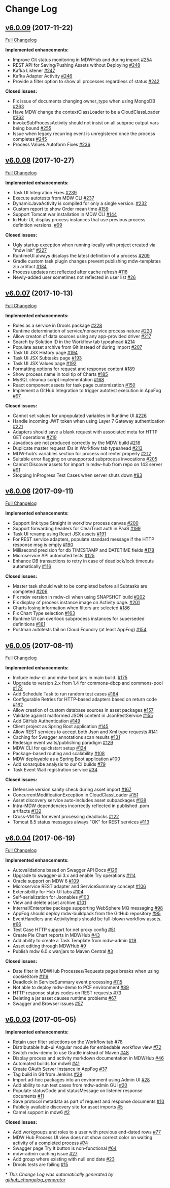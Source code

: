 # Change Log

## [v6.0.09](https://github.com/CenturyLinkCloud/mdw/tree/v6.0.09) (2017-11-22)
[Full Changelog](https://github.com/CenturyLinkCloud/mdw/compare/v6.0.08...v6.0.09)

**Implemented enhancements:**

- Improve Git status monitoring in MDWHub and during import [\#254](https://github.com/CenturyLinkCloud/mdw/issues/254)
- REST API for Saving/Pushing Assets without Deploying [\#248](https://github.com/CenturyLinkCloud/mdw/issues/248)
- Kafka Listener [\#247](https://github.com/CenturyLinkCloud/mdw/issues/247)
- Kafka Adapter Activity [\#246](https://github.com/CenturyLinkCloud/mdw/issues/246)
- Provide a filter option to show all processes regardless of status [\#242](https://github.com/CenturyLinkCloud/mdw/issues/242)

**Closed issues:**

- Fix issue of documents changing owner\_type when using MongoDB [\#263](https://github.com/CenturyLinkCloud/mdw/issues/263)
- Have MDW change the contextClassLoader to be a CloudClassLoader [\#262](https://github.com/CenturyLinkCloud/mdw/issues/262)
- InvokeSubProcessActivity should not insist on all subproc output vars being bound [\#255](https://github.com/CenturyLinkCloud/mdw/issues/255)
- Issue when legacy recurring event is unregistered once the process completes [\#245](https://github.com/CenturyLinkCloud/mdw/issues/245)
- Process Values Autoform Fixes [\#236](https://github.com/CenturyLinkCloud/mdw/issues/236)

## [v6.0.08](https://github.com/CenturyLinkCloud/mdw/tree/v6.0.08) (2017-10-27)
[Full Changelog](https://github.com/CenturyLinkCloud/mdw/compare/v6.0.07...v6.0.08)

**Implemented enhancements:**

- Task UI Integration Fixes [\#239](https://github.com/CenturyLinkCloud/mdw/issues/239)
- Execute autotests from MDW CLI [\#237](https://github.com/CenturyLinkCloud/mdw/issues/237)
- DynamicJavaActivity is compiled for only a single version. [\#232](https://github.com/CenturyLinkCloud/mdw/issues/232)
- Custom report to show Order mean time [\#159](https://github.com/CenturyLinkCloud/mdw/issues/159)
- Support Tomcat war installation in MDW CLI [\#144](https://github.com/CenturyLinkCloud/mdw/issues/144)
- In Hub-UI, display process instances that use previous process definition versions. [\#99](https://github.com/CenturyLinkCloud/mdw/issues/99)

**Closed issues:**

- Ugly startup exception when running locally with project created via "mdw init" [\#227](https://github.com/CenturyLinkCloud/mdw/issues/227)
- RuntimeUI always displays the latest definition of a process [\#209](https://github.com/CenturyLinkCloud/mdw/issues/209)
- Gradle custom task plugin changes prevent publishing mdw-templates zip artifact [\#184](https://github.com/CenturyLinkCloud/mdw/issues/184)
- Process updates not reflected after cache refresh [\#118](https://github.com/CenturyLinkCloud/mdw/issues/118)
- Newly-added user sometimes not reflected in user list [\#26](https://github.com/CenturyLinkCloud/mdw/issues/26)

## [v6.0.07](https://github.com/CenturyLinkCloud/mdw/tree/v6.0.07) (2017-10-13)
[Full Changelog](https://github.com/CenturyLinkCloud/mdw/compare/v6.0.06...v6.0.07)

**Implemented enhancements:**

- Rules as a service in Drools package [\#228](https://github.com/CenturyLinkCloud/mdw/issues/228)
- Runtime determination of service/nonservice process nature [\#220](https://github.com/CenturyLinkCloud/mdw/issues/220)
- Allow creaton of data sources using any app-provided driver [\#217](https://github.com/CenturyLinkCloud/mdw/issues/217)
- Search by Solution ID in the Workflow tab typeahead [\#214](https://github.com/CenturyLinkCloud/mdw/issues/214)
- Populate asset archive from Git instead of during import [\#207](https://github.com/CenturyLinkCloud/mdw/issues/207)
- Task UI JSX History page [\#194](https://github.com/CenturyLinkCloud/mdw/issues/194)
- Task UI JSX Subtasks page [\#193](https://github.com/CenturyLinkCloud/mdw/issues/193)
- Task UI JSX Values page [\#192](https://github.com/CenturyLinkCloud/mdw/issues/192)
- Formatting options for request and response content [\#189](https://github.com/CenturyLinkCloud/mdw/issues/189)
- Show process name in tool tip of Charts [\#185](https://github.com/CenturyLinkCloud/mdw/issues/185)
- MySQL cleanup script implementation [\#168](https://github.com/CenturyLinkCloud/mdw/issues/168)
- React component assets for task page customization [\#150](https://github.com/CenturyLinkCloud/mdw/issues/150)
- Implement a GitHub Integration to trigger autotest execution in AppFog [\#97](https://github.com/CenturyLinkCloud/mdw/issues/97)

**Closed issues:**

- Cannot set values for unpopulated variables in Runtime UI [\#226](https://github.com/CenturyLinkCloud/mdw/issues/226)
- Handle incoming JWT token when using Layer 7 Gateway authentication  [\#221](https://github.com/CenturyLinkCloud/mdw/issues/221)
- Adapters should save a blank request with associated meta for HTTP GET operations [\#219](https://github.com/CenturyLinkCloud/mdw/issues/219)
- Javadocs are not produced correctly by the MDW build [\#216](https://github.com/CenturyLinkCloud/mdw/issues/216)
- Duplicate master request IDs in Workflow tab typeahead [\#213](https://github.com/CenturyLinkCloud/mdw/issues/213)
- MDW-hub’s variables section for process not renter properly [\#212](https://github.com/CenturyLinkCloud/mdw/issues/212)
- Suitable error flagging on unsupported subprocess invocations [\#205](https://github.com/CenturyLinkCloud/mdw/issues/205)
- Cannot Discover assets for import in mdw-hub from repo on 143 server [\#91](https://github.com/CenturyLinkCloud/mdw/issues/91)
- Stopping InProgress Test Cases when server shuts down [\#83](https://github.com/CenturyLinkCloud/mdw/issues/83)

## [v6.0.06](https://github.com/CenturyLinkCloud/mdw/tree/v6.0.06) (2017-09-11)
[Full Changelog](https://github.com/CenturyLinkCloud/mdw/compare/v6.0.05...v6.0.06)

**Implemented enhancements:**

- Support link type Straight in workflow process canvas [\#200](https://github.com/CenturyLinkCloud/mdw/issues/200)
- Support forwarding headers for ClearTrust auth in PaaS [\#199](https://github.com/CenturyLinkCloud/mdw/issues/199)
- Task UI revamp using React JSX assets [\#191](https://github.com/CenturyLinkCloud/mdw/issues/191)
- For REST service adapters, populate standard message if the HTTP response msg is empty [\#190](https://github.com/CenturyLinkCloud/mdw/issues/190)
- Millisecond precision for db TIMESTAMP and DATETIME fields [\#178](https://github.com/CenturyLinkCloud/mdw/issues/178)
- Microservice API automated tests [\#125](https://github.com/CenturyLinkCloud/mdw/issues/125)
- Enhance DB transactions to retry in case of deadlock/lock timeouts automatically [\#116](https://github.com/CenturyLinkCloud/mdw/issues/116)

**Closed issues:**

- Master task should wait to be completed before all Subtasks are completed [\#206](https://github.com/CenturyLinkCloud/mdw/issues/206)
- Fix mdw version in mdw-cli when using SNAPSHOT build [\#202](https://github.com/CenturyLinkCloud/mdw/issues/202)
- Fix display of process instance image on Activity page. [\#201](https://github.com/CenturyLinkCloud/mdw/issues/201)
- Charts losing information when filters are selected [\#186](https://github.com/CenturyLinkCloud/mdw/issues/186)
- Fix Chart Type selection [\#163](https://github.com/CenturyLinkCloud/mdw/issues/163)
- Runtime UI can overlook subprocess instances for superseded definitions [\#161](https://github.com/CenturyLinkCloud/mdw/issues/161)
- Postman autotests fail on Cloud Foundry \(at least AppFog\) [\#154](https://github.com/CenturyLinkCloud/mdw/issues/154)

## [v6.0.05](https://github.com/CenturyLinkCloud/mdw/tree/v6.0.05) (2017-08-11)
[Full Changelog](https://github.com/CenturyLinkCloud/mdw/compare/v6.0.04...v6.0.05)

**Implemented enhancements:**

- Include mdw-cli and mdw-boot jars in main build. [\#175](https://github.com/CenturyLinkCloud/mdw/issues/175)
- Upgrade to version 2.x from 1.4 for commons-dbcp and commons-pool  [\#172](https://github.com/CenturyLinkCloud/mdw/issues/172)
- Add Schedule Task to run random test cases [\#164](https://github.com/CenturyLinkCloud/mdw/issues/164)
- Configurable Retries for HTTP-based adapters based on return code [\#162](https://github.com/CenturyLinkCloud/mdw/issues/162)
- Allow creation of custom database sources in asset packages [\#157](https://github.com/CenturyLinkCloud/mdw/issues/157)
- Validate against malformed JSON content in JsonRestService [\#155](https://github.com/CenturyLinkCloud/mdw/issues/155)
- Add GitHub Authentication [\#149](https://github.com/CenturyLinkCloud/mdw/issues/149)
- Client project as Spring Boot application [\#145](https://github.com/CenturyLinkCloud/mdw/issues/145)
- Allow REST services to accept both Json and Xml type requests [\#141](https://github.com/CenturyLinkCloud/mdw/issues/141)
- Caching for Swagger annotations scan results [\#131](https://github.com/CenturyLinkCloud/mdw/issues/131)
- Redesign event waits/publishing paradigm [\#129](https://github.com/CenturyLinkCloud/mdw/issues/129)
- MDW CLI for quickstart setup [\#124](https://github.com/CenturyLinkCloud/mdw/issues/124)
- Package-based routing and scalability [\#108](https://github.com/CenturyLinkCloud/mdw/issues/108)
- MDW deployable as a Spring Boot application [\#100](https://github.com/CenturyLinkCloud/mdw/issues/100)
- Add sonarqube analysis to our CI builds [\#79](https://github.com/CenturyLinkCloud/mdw/issues/79)
- Task Event Wait registration service [\#34](https://github.com/CenturyLinkCloud/mdw/issues/34)

**Closed issues:**

- Defensive version sanity check during asset import [\#167](https://github.com/CenturyLinkCloud/mdw/issues/167)
- ConcurrentModificationException in CloudClassLoader [\#151](https://github.com/CenturyLinkCloud/mdw/issues/151)
- Asset discovery service auto-includes asset subpackages [\#138](https://github.com/CenturyLinkCloud/mdw/issues/138)
- Intra-MDW dependencies incorrectly reflected in published .pom artifacts [\#132](https://github.com/CenturyLinkCloud/mdw/issues/132)
- Cross-VM fix for event processing deadlocks [\#122](https://github.com/CenturyLinkCloud/mdw/issues/122)
- Tomcat 8.5 status messages always "OK" for REST services [\#113](https://github.com/CenturyLinkCloud/mdw/issues/113)

## [v6.0.04](https://github.com/CenturyLinkCloud/mdw/tree/v6.0.04) (2017-06-19)
[Full Changelog](https://github.com/CenturyLinkCloud/mdw/compare/v6.0.03...v6.0.04)

**Implemented enhancements:**

- Autovalidations based on Swagger API Docs [\#126](https://github.com/CenturyLinkCloud/mdw/issues/126)
- Upgrade to swagger-ui 3.x and enable Try operations [\#114](https://github.com/CenturyLinkCloud/mdw/issues/114)
- Oracle support on MDW 6 [\#109](https://github.com/CenturyLinkCloud/mdw/issues/109)
- Microservice REST adapter and ServiceSummary concept [\#106](https://github.com/CenturyLinkCloud/mdw/issues/106)
- Extensibility for Hub-UI tabs [\#104](https://github.com/CenturyLinkCloud/mdw/issues/104)
- Self-serialization for Jsonables [\#103](https://github.com/CenturyLinkCloud/mdw/issues/103)
- View and delete asset archive [\#101](https://github.com/CenturyLinkCloud/mdw/issues/101)
- Internal/Enterprise package supporting WebSphere MQ messaging [\#98](https://github.com/CenturyLinkCloud/mdw/issues/98)
- AppFog should deploy mdw-buildpack from the GitHub repository [\#95](https://github.com/CenturyLinkCloud/mdw/issues/95)
- EventHandlers and ActivityImpls should be full-blown workflow assets. [\#66](https://github.com/CenturyLinkCloud/mdw/issues/66)
- Test Case HTTP support for net proxy config [\#51](https://github.com/CenturyLinkCloud/mdw/issues/51)
- Create Pie Chart reports in MDWHub [\#43](https://github.com/CenturyLinkCloud/mdw/issues/43)
- Add ability to create a Task Template from mdw-admin [\#19](https://github.com/CenturyLinkCloud/mdw/issues/19)
- Asset editing through MDWHub [\#9](https://github.com/CenturyLinkCloud/mdw/issues/9)
- Publish mdw 6.0.x war/jars to Maven Central [\#3](https://github.com/CenturyLinkCloud/mdw/issues/3)

**Closed issues:**

- Date filter in MDWHub Processes/Requests pages breaks when using cookieStore [\#119](https://github.com/CenturyLinkCloud/mdw/issues/119)
- Deadlock in ServiceSummary event processing [\#115](https://github.com/CenturyLinkCloud/mdw/issues/115)
- Not able to deploy mdw-demo to PCF environment [\#89](https://github.com/CenturyLinkCloud/mdw/issues/89)
- HTTP response status codes on REST requests [\#73](https://github.com/CenturyLinkCloud/mdw/issues/73)
- Deleting a jar asset causes runtime problems [\#67](https://github.com/CenturyLinkCloud/mdw/issues/67)
- Swagger and Browser issues [\#57](https://github.com/CenturyLinkCloud/mdw/issues/57)

## [v6.0.03](https://github.com/CenturyLinkCloud/mdw/tree/v6.0.03) (2017-05-05)
**Implemented enhancements:**

- Retain user filter selections on the Workflow tab [\#78](https://github.com/CenturyLinkCloud/mdw/issues/78)
- Distributable hub-ui Angular module for embedable workflow view [\#72](https://github.com/CenturyLinkCloud/mdw/issues/72)
- Switch mdw-demo to use Gradle instead of Maven [\#48](https://github.com/CenturyLinkCloud/mdw/issues/48)
- Display process and activity markdown documentation in MDWHub [\#46](https://github.com/CenturyLinkCloud/mdw/issues/46)
- Automated builds for mdw6 [\#41](https://github.com/CenturyLinkCloud/mdw/issues/41)
- Create OAuth Server Instance in AppFog [\#37](https://github.com/CenturyLinkCloud/mdw/issues/37)
- Tag build in Git from Jenkins [\#29](https://github.com/CenturyLinkCloud/mdw/issues/29)
- Import ad-hoc packages into an environment using Admin UI [\#28](https://github.com/CenturyLinkCloud/mdw/issues/28)
- Add ability to run test cases from mdw-admin GUI [\#20](https://github.com/CenturyLinkCloud/mdw/issues/20)
- Populate statusCode and statusMessage on listener response documents [\#11](https://github.com/CenturyLinkCloud/mdw/issues/11)
- Save protocol metadata as part of request and response documents [\#10](https://github.com/CenturyLinkCloud/mdw/issues/10)
- Publicly available discovery site for asset imports [\#5](https://github.com/CenturyLinkCloud/mdw/issues/5)
- Camel support in mdw6 [\#2](https://github.com/CenturyLinkCloud/mdw/issues/2)

**Closed issues:**

- Add workgroups and roles to a user with previous end-dated rows [\#77](https://github.com/CenturyLinkCloud/mdw/issues/77)
- MDW Hub Process UI view does not show correct color on waiting activity of a completed process [\#74](https://github.com/CenturyLinkCloud/mdw/issues/74)
- Swagger page Try It button is non-functional [\#64](https://github.com/CenturyLinkCloud/mdw/issues/64)
- mdw-admin caching issue [\#27](https://github.com/CenturyLinkCloud/mdw/issues/27)
- Add group where existing with null end date [\#23](https://github.com/CenturyLinkCloud/mdw/issues/23)
- Drools tests are failing [\#15](https://github.com/CenturyLinkCloud/mdw/issues/15)



\* *This Change Log was automatically generated by [github_changelog_generator](https://github.com/skywinder/Github-Changelog-Generator)*